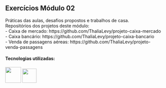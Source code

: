 <h2>Exercícios Módulo 02</h2>

<p>
Práticas das aulas, desafios propostos e trabalhos de casa. <br>
Repositórios dos projetos deste módulo: <br>
- Caixa de mercado: https://github.com/ThaliaLevy/projeto-caixa-mercado <br>
- Caixa bancário: https://github.com/ThaliaLevy/projeto-caixa-bancario <br>
- Venda de passagens aéreas: https://github.com/ThaliaLevy/projeto-venda-passagens
</p>

<h4>Tecnologias utilizadas:</h4>

<p>
<img src="https://img.icons8.com/color/256/java-coffee-cup-logo.png" height="50px"> 
<img src="https://img.icons8.com/color/256/java-duke-logo.png" height="45px"> 
</p>

